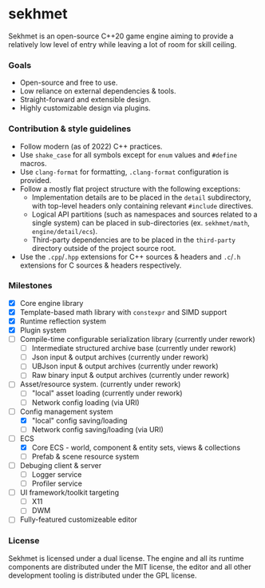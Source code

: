 # sekhmet

Sekhmet is an open-source C++20 game engine aiming to provide a relatively low level of entry while leaving a lot of
room for skill ceiling.

### Goals

* Open-source and free to use.
* Low reliance on external dependencies & tools.
* Straight-forward and extensible design.
* Highly customizable design via plugins.

### Contribution & style guidelines

* Follow modern (as of 2022) C++ practices.
* Use `shake_case` for all symbols except for `enum` values and `#define` macros.
* Use `clang-format` for formatting, `.clang-format` configuration is provided.
* Follow a mostly flat project structure with the following exceptions:
    * Implementation details are to be placed in the `detail` subdirectory, with top-level headers only containing relevant `#include` directives.
    * Logical API partitions (such as namespaces and sources related to a single system) can be placed in sub-directories (ex. `sekhmet/math`, `engine/detail/ecs`).
    * Third-party dependencies are to be placed in the `third-party` directory outside of the project source root.
 * Use the `.cpp`/`.hpp` extensions for C++ sources & headers and `.c`/`.h` extensions for C sources & headers respectively.

### Milestones

- [X] Core engine library
- [X] Template-based math library with `constexpr` and SIMD support
- [X] Runtime reflection system
- [X] Plugin system
- [ ] Compile-time configurable serialization library    (currently under rework)
    - [ ] Intermediate structured archive base           (currently under rework)
    - [ ] Json input & output archives                   (currently under rework)
    - [ ] UBJson input & output archives                 (currently under rework)
    - [ ] Raw binary input & output archives             (currently under rework)
- [ ] Asset/resource system. (currently under rework)
    - [ ] "local" asset loading                          (currently under rework)
    - [ ] Network config loading (via URI)
- [ ] Config management system
    - [X] "local" config saving/loading
    - [ ] Network config saving/loading (via URI)
- [ ] ECS
    - [X] Core ECS - world, component & entity sets, views & collections
    - [ ] Prefab & scene resource system
- [ ] Debuging client & server
    - [ ] Logger service
    - [ ] Profiler service
- [ ] UI framework/toolkit targeting
    - [ ] X11
    - [ ] DWM
- [ ] Fully-featured customizeable editor

### License

Sekhmet is licensed under a dual license. The engine and all its runtime components are distributed under the MIT
license, the editor and all other development tooling is distributed under the GPL license.
